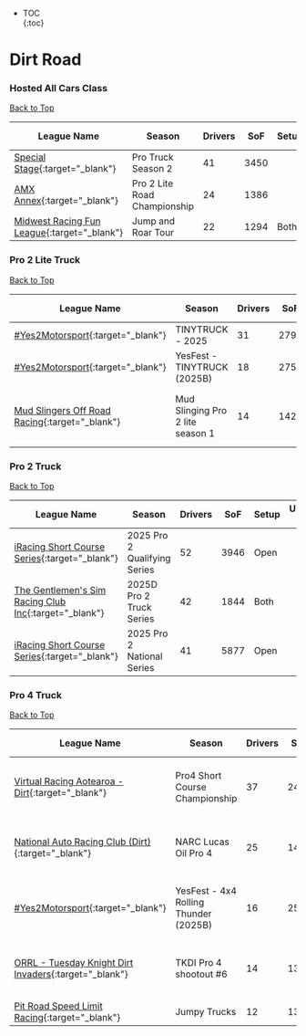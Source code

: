 * TOC  
{:toc}

# Dirt Road

### Hosted All Cars Class

[Back to Top](#)  

| League Name | Season | Drivers | SoF | Setup | Upcoming Race | New York | London | Sydney |
|----------------------------------------------------------------------------------------------------------------------|----------------------------|-------|----|-----|-------------|--------|------|------|
|[Special Stage](https://members.iracing.com/membersite/member/LeagueView.do?league=11820){:target="_blank"} |Pro Truck Season 2 |41 |3450 | | | | | |
|[AMX Annex](https://members.iracing.com/membersite/member/LeagueView.do?league=12329){:target="_blank"} |Pro 2 Lite Road Championship |24 |1386 | | | | | |
|[Midwest Racing Fun League](https://members.iracing.com/membersite/member/LeagueView.do?league=9851){:target="_blank"} |Jump and Roar Tour |22 |1294 |Both | | | | |

### Pro 2 Lite Truck

[Back to Top](#)  

| League Name | Season | Drivers | SoF | Setup | Upcoming Race | New York | London | Sydney |
|--------------------------------------------------------------------------------------------------------------------------|--------------------------------|-------|----|-----|--------------------------------|---------------------------|---------------------------|----------------------------|
|[\#Yes2Motorsport](https://members.iracing.com/membersite/member/LeagueView.do?league=5789){:target="_blank"} |TINYTRUCK \- 2025 |31 |2791 |Fixed | | | | |
|[\#Yes2Motorsport](https://members.iracing.com/membersite/member/LeagueView.do?league=5789){:target="_blank"} |YesFest \- TINYTRUCK \(2025B\) |18 |2757 |Fixed | | | | |
|[Mud Slingers Off Road Racing](https://members.iracing.com/membersite/member/LeagueView.do?league=13139){:target="_blank"} |Mud Slinging Pro 2 lite season 1 |14 |1428 | |Daytona Rallycross and Dirt Road |Fri, October 17 08:00PM EDT |Sat, October 18 01:00AM BST |Sat, October 18 11:00AM AEDT |

### Pro 2 Truck

[Back to Top](#)  

| League Name | Season | Drivers | SoF | Setup | Upcoming Race | New York | London | Sydney |
|--------------------------------------------------------------------------------------------------------------------------------|----------------------------|-------|----|-----|-------------|--------|------|------|
|[iRacing Short Course Series](https://members.iracing.com/membersite/member/LeagueView.do?league=3946){:target="_blank"} |2025 Pro 2 Qualifying Series |52 |3946 |Open | | | | |
|[The Gentlemen's Sim Racing Club Inc](https://members.iracing.com/membersite/member/LeagueView.do?league=3143){:target="_blank"} |2025D Pro 2 Truck Series |42 |1844 |Both | | | | |
|[iRacing Short Course Series](https://members.iracing.com/membersite/member/LeagueView.do?league=3946){:target="_blank"} |2025 Pro 2 National Series |41 |5877 |Open | | | | |

### Pro 4 Truck

[Back to Top](#)  

| League Name | Season | Drivers | SoF | Setup | Upcoming Race | New York | London | Sydney |
|---------------------------------------------------------------------------------------------------------------------------------|----------------------------------------|-------|----|-----|--------------------------------|---------------------------|---------------------------|----------------------------|
|[Virtual Racing Aotearoa \- Dirt](https://members.iracing.com/membersite/member/LeagueView.do?league=11054){:target="_blank"} |Pro4 Short Course Championship |37 |2440 | |Bark River International Raceway |Mon, October 13 02:30AM EDT |Mon, October 13 07:30AM BST |Mon, October 13 05:30PM AEDT |
|[National Auto Racing Club \(Dirt\)](https://members.iracing.com/membersite/member/LeagueView.do?league=4490){:target="_blank"} |NARC Lucas Oil Pro 4 |25 |1447 |Open |Volusia Speedway Park |Mon, October 13 08:30PM EDT |Tue, October 14 01:30AM BST |Tue, October 14 11:30AM AEDT |
|[\#Yes2Motorsport](https://members.iracing.com/membersite/member/LeagueView.do?league=5789){:target="_blank"} |YesFest \- 4x4 Rolling Thunder \(2025B\) |16 |2549 |Fixed |Slinger Speedway |Sat, October 11 10:40PM EDT |Sun, October 12 03:40AM BST |Sun, October 12 01:40PM AEDT |
|[ORRL \- Tuesday Knight Dirt Invaders](https://members.iracing.com/membersite/member/LeagueView.do?league=7594){:target="_blank"} |TKDI Pro 4 shootout \#6 |14 |1351 | |Firebird Motorsports Park |Tue, October 14 08:00PM EDT |Wed, October 15 01:00AM BST |Wed, October 15 11:00AM AEDT |
|[Pit Road Speed Limit Racing](https://members.iracing.com/membersite/member/LeagueView.do?league=12735){:target="_blank"} |Jumpy Trucks |12 |1326 |Fixed | | | | |

